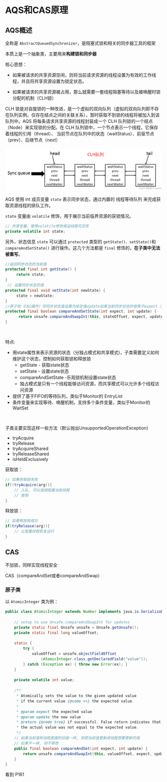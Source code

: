 # AQS和CAS原理

## AQS概述

全称是 `AbstractQueuedSynchronizer`，是阻塞式锁和相关的同步器工具的框架

本质上是一个抽象类，主要用来**构建锁和同步器**

核心思想：

- 如果被请求的共享资源空闲，则将当前请求资源的线程设置为有效的工作线程，并且将共享资源设置为锁定状态。

- 如果被请求的共享资源被占用，那么就需要一套线程阻塞等待以及被唤醒时锁分配的机制（CLH锁）


CLH 锁是对自旋锁的一种改进，是一个虚拟的双向队列（虚拟的双向队列即不存在队列实例，仅存在结点之间的关联关系），暂时获取不到锁的线程将被加入到该队列中。AQS 将每条请求共享资源的线程封装成一个 CLH 队列锁的一个结点（Node）来实现锁的分配。在 CLH 队列锁中，一个节点表示一个线程，它保存着线程的引用（thread）、 当前节点在队列中的状态（waitStatus）、前驱节点（prev）、后继节点（next）

![image-20230808102743901](images/image-20230808102743901.png)



AQS 使用 int 成员变量 `state` 表示同步状态，通过内置的 线程等待队列 来完成获取资源线程的排队工作。

`state` 变量由 `volatile` 修饰，用于展示当前临界资源的获锁情况。

```java
// 共享变量，使用volatile修饰保证线程可见性
private volatile int state;
```

另外，状态信息 `state` 可以通过 `protected` 类型的 `getState()、setState()`和 `compareAndSetState()`  进行操作。这几个方法都是 `final` 修饰的，**在子类中无法被重写**。

```java
//返回同步状态的当前值
protected final int getState() {
     return state;
}
 // 设置同步状态的值
protected final void setState(int newState) {
     state = newState;
}
//原子地（CAS操作）将同步状态值设置为给定值update如果当前同步状态的值等于expect（期望值）
protected final boolean compareAndSetState(int expect, int update) {
      return unsafe.compareAndSwapInt(this, stateOffset, expect, update);
}
```

<br/>

特点:

- 用state属性来表示资源的状态（分独占模式和共享模式)，子类需要定义如何维护这个状态，控制如何获取锁和释放锁
	- getState - 获取state状态 
	- setState - 设置state状态
	- compareAndSetState -乐观锁机制设置state状态
	- 独占模式是只有一个线程能够访问资源，而共享模式可以允许多个线程访问资源
- 提供了基于FIFO的等待队列，类似于Monitor的 EntryList
- 条件变量来实现等待、唤醒机制，支持多个条件变量，类似于Monitor的 WaitSet

<br/>

子类主要实现这样一些方法（默认抛出UnsupportedOperationException)

- tryAcquire
- tryRelease
- tryAcquireShared 
- tryReleaseShared
- isHeldExclusively

获取锁：

```java
// 如果获取锁失败
if(!tryAcquire(arg)){
    // 入队, 可以选择阻塞当前线程
    // 使用
}
```



释放锁：

```java
// 如果释放锁成功
if(tryRelease(arg)){
    // 让阻塞线程恢复运行
}
```

## CAS

不加锁，同样实现线程安全

CAS（compareAndSet或者compareAndSwap）

### 原子类

以 `AtomicInteger` 类为例：

```java
public class AtomicInteger extends Number implements java.io.Serializable {

    // setup to use Unsafe.compareAndSwapInt for updates
    private static final Unsafe unsafe = Unsafe.getUnsafe();
    private static final long valueOffset;

    static {
        try {
            valueOffset = unsafe.objectFieldOffset
                (AtomicInteger.class.getDeclaredField("value"));
        } catch (Exception ex) { throw new Error(ex); }
    }

    private volatile int value;
    
    /**
     * Atomically sets the value to the given updated value
     * if the current value {@code ==} the expected value.
     *
     * @param expect the expected value
     * @param update the new value
     * @return {@code true} if successful. False return indicates that
     * the actual value was not equal to the expected value.
     */
    // 如果当前值和线程里面的旧值一样, 则把当前值更新成线程想要更新的值
    // 如果不一样, 则不修改
    public final boolean compareAndSet(int expect, int update) {
        return unsafe.compareAndSwapInt(this, valueOffset, expect, update);
    }
}
```

看到 P161
